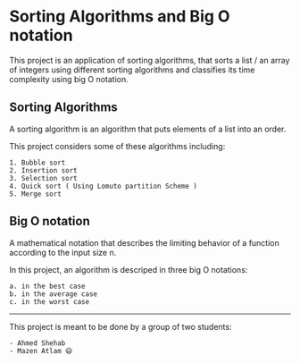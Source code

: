 # Sorting Algorithms and Big O notation

This project is an application of sorting algorithms,
that sorts a list / an array of integers using different sorting algorithms
and classifies its time complexity using big O notation.


## Sorting Algorithms

A sorting algorithm is an algorithm that puts elements of a list into an order.

This project considers some of these algorithms including:

	1. Bubble sort
 	2. Insertion sort
  	3. Selection sort
   	4. Quick sort ( Using Lomuto partition Scheme )
   	5. Merge sort


## Big O notation

A mathematical notation that describes the limiting behavior of a function
according to the input size n.

In this project, an algorithm is descriped in three big O notations:

	a. in the best case
	b. in the average case
	c. in the worst case


<hr />
This project is meant to be done by a group of two students:

	- Ahmed Shehab
	- Mazen Atlam 😄
